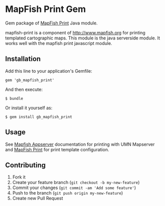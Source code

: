 # MapFish Print Gem

Gem package of [MapFish Print](http://www.mapfish.org/doc/print/) Java module.

mapfish-print is a component of http://www.mapfish.org for printing templated cartographic maps. This module is the java serverside module. It works well with the mapfish print javascript module.

## Installation

Add this line to your application's Gemfile:

    gem 'gb_mapfish_print'

And then execute:

    $ bundle

Or install it yourself as:

    $ gem install gb_mapfish_print

## Usage

See [Mapfish Appserver](https://github.com/pka/gb_mapfish_appserver) documentation for printing with UMN Mapserver and [MapFish Print](http://www.mapfish.org/doc/print/configuration.html) for print template configuration.

## Contributing

1. Fork it
2. Create your feature branch (`git checkout -b my-new-feature`)
3. Commit your changes (`git commit -am 'Add some feature'`)
4. Push to the branch (`git push origin my-new-feature`)
5. Create new Pull Request
